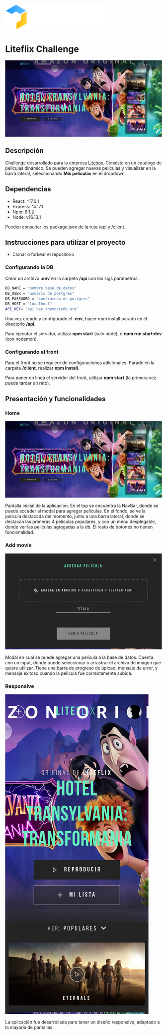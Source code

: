 <p align='left'>
    <img src='./imgs/litebox-logo.svg' alt="logo litebox"/>
</p>

# Liteflix Challenge

<img src="./imgs/home.png" alt="home" />

## Descripción

Challenge desarrollado para la empresa <a href="https://litebox.ai/">Litebox</a>. Consiste en un catalogo de películas dinámico. Se pueden agregar nuevas películas y visualizar en la barra lateral, seleccionando <strong>Mis películas</strong> en el dropdown.

## Dependencias

- React: ^17.0.1
- Express: ^4.17.1
- Npm: 8.1.2
- Node: v16.13.1

Pueden consultar los package.json de la ruta <a href="./api/package.json">/api</a> y <a href="./client/package.json">/client</a>.

## Instrucciones para utilizar el proyecto

- Clonar o forkear el repositorio

### Configurando la DB

Crear un archivo <strong>.env</strong> en la carpeta <strong>/api</strong> con los sigs parámetros:

```bash
DB_NAME = "nombre base de datos"
DB_USER = "usuario de postgres"
DB_PASSWORD = "contraseña de postgres"
DB_HOST = "localhost"
API_KEY= "api key themoviedb.org"
```

Una vez creado y configurado el <strong>.env</strong>, hacer npm install parado en el directorio <strong>/api</strong>.

Para ejecutar el servidor, utilizar <strong>npm start</strong> (solo node), o <strong>npm run start:dev</strong> (con nodemon).

### Configurando el front

Para el front no se requiere de configuraciones adicionales. Parado en la carpeta <strong>/client</strong>, realizar <strong>npm install</strong>.

Para poner en linea el servidor del front, utilizar <strong>npm start</strong> (la primera vez puede tardar un rato).

## Presentación y funcionalidades

### Home

<img src="./imgs/home.png" alt="home"/>

Pantalla inicial de la aplicación. En el top se encuentra la NavBar, donde se puede acceder al modal para agregar películas. En el fondo, se ve la película destacada del momento, junto a una barra lateral, donde se destacan las primeras 4 películas populares, y con un menu desplegable, donde ver las películas agregadas a la db. El resto de botones no tienen funcionalidad.

### Add movie

<img src="./imgs/addmovie.png" alt="addmovie"/>

Modal en cual se puede agregar una película a la base de datos. Cuenta con un input, donde puede seleccionar o arrastrar el archivo de imagen que quiere utilizar. Tiene una barra de progreso de upload, mensaje de error, y mensaje exitoso cuando la pelicula fue correctamente subida.

### Responsive

<img src="./imgs/responsive.png" alt="responsive"/>

La aplicación fue desarrollada para tener un diseño responsive, adaptado a la mayoría de pantallas.
